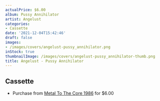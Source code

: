 ```yaml
---
actualPrice: $6.00
album: Pussy Annihilator
artist: Angelust
categories:
- Cassette
date: '2021-12-04T15:42:46'
draft: false
images:
- /images/covers/angelust-pussy_annihilator.png
inStock: true
thumbnailImage: /images/covers/angelust-pussy_annihilator-thumb.png
title: Angelust - Pussy Annihilator
---
```


## Cassette
* Purchase from [Metal To The Core 1986](https://metaltothecore1986.com/shop/angelust-pussy-annihilator-cassette/) for $6.00
